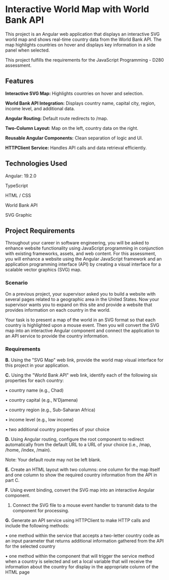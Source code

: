 # Interactive World Map with World Bank API

This project is an Angular web application that displays an interactive SVG world map and shows real-time country data from the World Bank API. The map highlights countries on hover and displays key information in a side panel when selected.

This project fulfills the requirements for the JavaScript Programming - D280 assessment.

## Features

**Interactive SVG Map:** Highlights countries on hover and selection.

**World Bank API Integration:** Displays country name, capital city, region, income level, and additional data.

**Angular Routing:** Default route redirects to /map.

**Two-Column Layout:** Map on the left, country data on the right.

**Reusable Angular Components:** Clean separation of logic and UI.

**HTTPClient Service:** Handles API calls and data retrieval efficiently.

## Technologies Used

Angular: 19.2.0

TypeScript

HTML / CSS

World Bank API

SVG Graphic

## Project Requirements
Throughout your career in software engineering, you will be asked to enhance website functionality using JavaScript programming in conjunction with existing frameworks, assets, and web content. For this assessment, you will enhance a website using the Angular JavaScript framework and an application programming interface (API) by creating a visual interface for a scalable vector graphics (SVG) map.

### Scenario
On a previous project, your supervisor asked you to build a website with several pages related to a geographic area in the United States. Now your supervisor wants you to expand on this site and provide a website that provides information on each country in the world.

Your task is to present a map of the world in an SVG format so that each country is highlighted upon a mouse event. Then you will convert the SVG map into an interactive Angular component and connect the application to an API service to provide the country information.

### Requirements
**B.**   Using the "SVG Map" web link, provide the world map visual interface for this project in your application.


**C.**   Using the "World Bank API" web link, identify each of the following six properties for each country:

•    country name (e.g., Chad)

•    country capital (e.g., N'Djamena)

•    country region (e.g., Sub-Saharan Africa)

•    income level (e.g., low income)

•    two additional country properties of your choice


**D.**   Using Angular routing, configure the root component to redirect automatically from the default URL to a URL of your choice (i.e., /map, /home, /index, /main).

Note: Your default route may not be left blank.


**E.**  Create an HTML layout with two columns: one column for the map itself and one column to show the required country information from the API in part C.


**F.**   Using event binding, convert the SVG map into an interactive Angular component.

1.   Connect the SVG file to a mouse event handler to transmit data to the component for processing.


**G.**   Generate an API service using HTTPClient to make HTTP calls and include the following methods:

•    one method within the service that accepts a two-letter country code as an input parameter that returns additional information gathered from the API for the selected country

•    one method within the component that will trigger the service method when a country is selected and set a local variable that will receive the information about the country for display in the appropriate column of the HTML page
